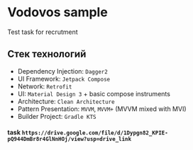 # Vodovos sample
Test task for recrutment  

## Стек технологий  
- Dependency Injection: `Dagger2`  
- UI Framework: `Jetpack Compose`  
- Network: `Retrofit`  
- UI: `Material Design 3` + basic compose instruments  
- Architecture: `Clean Architecture`  
- Pattern Presentation: `MVVM`, `MVVM+` (MVVM mixed with MVI)  
- Builder Project: `Gradle KTS`  


#### task `https://drive.google.com/file/d/1Dypgn82_KPIE-pQ944DmBr8r4GlNnHOj/view?usp=drive_link`
